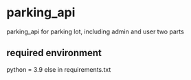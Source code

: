 # parking_api
parking_api for parking lot, including admin and user two parts
## required environment
python = 3.9
else in requirements.txt
